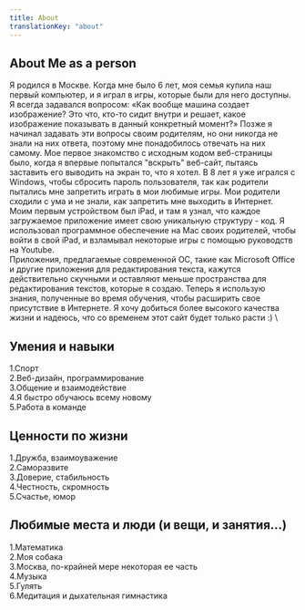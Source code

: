 ```yaml
---
title: About
translationKey: "about"
---
```


## About Me as a person

Я родился в Москве. Когда мне было 6 лет, моя семья купила наш первый компьютер, и я играл в игры, которые были для него доступны. Я всегда задавался вопросом: «Как вообще машина создает изображение? Это что, кто-то сидит внутри и решает, какое изображение показывать в данный конкретный момент?» Позже я начинал задавать эти вопросы своим родителям, но они никогда не знали на них ответа, поэтому мне понадобилось отвечать на них самому. Мое первое знакомство с исходным кодом веб-страницы было, когда я впервые попытался "вскрыть" веб-сайт, пытаясь заставить его выводить на экран то, что я хотел. В 8 лет я уже игрался с Windows, чтобы сбросить пароль пользователя, так как родители пытались мне запретить играть в мои любимые игры. Мои родители сходили с ума и не знали, как запретить мне выходить в Интернет. \
Моим первым устройством был iPad, и там я узнал, что каждое загружаемое приложение имеет свою уникальную структуру - код. Я использовал программное обеспечение на Mac своих родителей, чтобы войти в свой iPad, и взламывал некоторые игры с помощью руководств на Youtube. \
Приложения, предлагаемые современной ОС, такие как Microsoft Office и другие приложения для редактирования текста, кажутся действительно скучными и оставляют меньше пространства для редактирования текстов, которые я создаю. Теперь я использую знания, полученные во время обучения, чтобы расширить свое присутствие в Интернете. Я хочу добиться более высокого качества жизни и надеюсь, что со временем этот сайт будет только расти :) \


## Умения и навыки

1.Cпорт\
2.Веб-дизайн, программирование\
3.Общение и взаимодействие\
4.Я быстро обучаюсь всему новому\
5.Работа в команде

## Ценности по жизни

1.Дружба, взаимоуважение\
2.Саморазвите\
3.Доверие, стабильность\
4.Честность, скромность\
5.Счастье, юмор

## Любимые места и люди (и вещи, и занятия...)
1.Математика \
2.Моя собака\
3.Москва, по-крайней мере некоторая ее часть\
4.Музыка\
5.Гулять\
6.Медитация и дыхательная гимнастика

